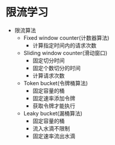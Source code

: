 # 限流学习
- 限流算法
  - Fixed window counter(计数器算法)
    - 计算指定时间内的请求次数
  - Sliding window counter(滑动窗口)
    - 固定切分时间
    - 固定个数切分的时间
    - 计算请求次数
  - Token bucket(令牌桶算法)
    - 固定容量的桶
    - 固定速率添加令牌
    - 获取令牌才能执行
  - Leaky bucket(漏桶算法)
    - 固定容量的桶
    - 流入水滴不限制
    - 固定速率流出水滴